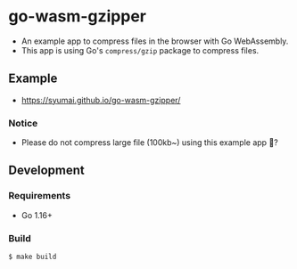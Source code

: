 # go-wasm-gzipper

* An example app to compress files in the browser with Go WebAssembly.
* This app is using Go's `compress/gzip` package to compress files.

## Example

* https://syumai.github.io/go-wasm-gzipper/

### Notice

* Please do not compress large file (100kb~) using this example app 🙏?

## Development

### Requirements

* Go 1.16+

### Build

```sh
$ make build
```